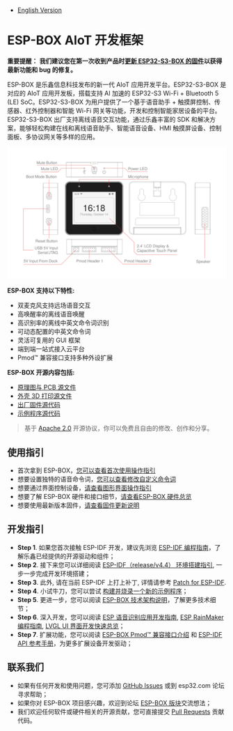 * [English Version](./README.md)

# ESP-BOX AIoT 开发框架

**重要提醒：**
**我们建议您在第一次收到产品时[更新 ESP32-S3-BOX 的固件](./docs/firmeware_update_cn.md)以获得最新功能和 bug 的修复。**

ESP-BOX 是乐鑫信息科技发布的新一代 AIoT 应用开发平台。ESP32-S3-BOX 是对应的 AIoT 应用开发板，搭载支持 AI 加速的 ESP32-S3 Wi-Fi + Bluetooth 5 (LE) SoC。ESP32-S3-BOX 为用户提供了一个基于语音助手 + 触摸屏控制、传感器、红外控制器和智能 Wi-Fi 网关等功能，开发和控制智能家居设备的平台。ESP32-S3-BOX 出厂支持离线语音交互功能，通过乐鑫丰富的 SDK 和解决方案，能够轻松构建在线和离线语音助手、智能语音设备、HMI 触摸屏设备、控制面板、多协议网关等多样的应用。

![esp_box_hardware](./docs/_static/esp32_s3_box_hardware.svg)

**ESP-BOX 支持以下特性:**

* 双麦克风支持远场语音交互
* 高唤醒率的离线语音唤醒
* 高识别率的离线中英文命令词识别
* 可动态配置的中英文命令词
* 灵活可复用的 GUI 框架
* 端到端一站式接入云平台
* Pmod™ 兼容接口支持多种外设扩展

**ESP-BOX 开源内容包括:**

* [原理图与 PCB 源文件](./hardware)
* [外壳 3D 打印源文件](./hardware/esp32_s3_box_shell_step)
* [出厂固件源代码](./examples/factory_demo)
* [示例程序源代码](./examples)

> 基于 [Apache 2.0](https://github.com/espressif/esp-box/blob/master/LICENSE) 开源协议，你可以免费且自由的修改、创作和分享。

## 使用指引

* 首次拿到 ESP-BOX，[您可以查看首次使用操作指引](./docs/getting_started_cn.md#给-esp32-s3-box-供电)
* 想要设置独特的语音命令词，[您可以查看修改自定义命令词](./docs/getting_started_cn.md#语音控制命令词自定义)
* 想要通过界面控制设备，[请查看图形界面操作指引](./docs/getting_started_cn.md#esp32-s3-box-图形界面)
* 想要了解 ESP-BOX 硬件和接口细节，[请查看ESP-BOX 硬件总览](./docs/hardware_overview_cn.md)
* 想要使用最新版本固件，[请查看固件更新说明](./docs/firmeware_update_cn.md)

## 开发指引

* **Step 1**. 如果您首次接触 ESP-IDF 开发，建议先浏览 [ESP-IDF 编程指南](https://docs.espressif.com/projects/esp-idf/en/release-v4.4/esp32s3/index.html)，了解乐鑫已经提供的开源驱动和组件；
* **Step 2**. 接下来您可以详细阅读 [ESP-IDF（release/v4.4） 环境搭建指引](https://docs.espressif.com/projects/esp-idf/en/release-v4.4/esp32s3/get-started/index.html#installation-step-by-step), 一步一步完成开发环境搭建；
* **Step 3**. 此外, 请在当前 ESP-IDF 上打上补丁, 详情请参考 [Patch for ESP-IDF](./idf_patch).
* **Step 4**. 小试牛刀，您可以尝试 [构建并烧录一个新的示例程序](/examples/image_display)；
* **Step 5**. 更进一步，您可以阅读 [ESP-BOX 技术架构说明](./docs/technical_architecture_cn.md)，了解更多技术细节；
* **Step 6**. 深入开发，您可以阅读 [ESP 语音识别应用开发指南](https://github.com/espressif/esp-sr), [ESP RainMaker 编程指南](https://docs.espressif.com/projects/esp-rainmaker/en/latest/), [LVGL UI 界面开发快速总览](https://docs.lvgl.io/latest/en/html/get-started/quick-overview.html)；
* **Step 7**. 扩展功能，您可以阅读 [ESP-BOX Pmod™ 兼容接口介绍](./docs/hardware_overview_cn.md) 和 [ESP-IDF API 参考手册](https://docs.espressif.com/projects/esp-idf/en/latest/esp32/api-reference/index.html)，为更多扩展设备开发驱动；

## 联系我们

* 如果有任何开发和使用问题，您可添加 [GitHub Issues](https://github.com/espressif/esp-box/issues) 或到 esp32.com 论坛寻求帮助；
* 如果你对 ESP-BOX 项目感兴趣，欢迎到论坛 [ESP-BOX 版块](https://esp32.com/viewforum.php?f=43)交流想法；
* 我们欢迎任何软件或硬件相关的开源贡献，您可直接提交 [Pull Requests](https://github.com/espressif/esp-box/pulls) 贡献代码。

